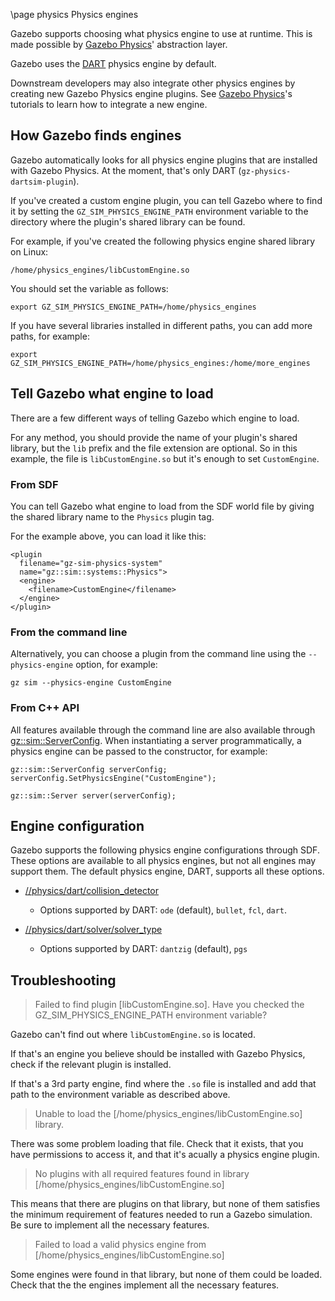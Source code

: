 \page physics Physics engines

Gazebo supports choosing what physics engine to use at runtime.
This is made possible by
[Gazebo Physics](https://gazebosim.org/libs/physics)' abstraction
layer.

Gazebo uses the [DART](https://dartsim.github.io/) physics engine
by default.

Downstream developers may also integrate other physics engines by creating new
Gazebo Physics engine plugins. See
[Gazebo Physics](https://gazebosim.org/api/physics/2.0/tutorials.html)'s
tutorials to learn how to integrate a new engine.

## How Gazebo finds engines

Gazebo automatically looks for all physics engine plugins that are
installed with Gazebo Physics. At the moment, that's only DART
(`gz-physics-dartsim-plugin`).

If you've created a custom engine plugin, you can tell Gazebo where to find it
by setting the `GZ_SIM_PHYSICS_ENGINE_PATH` environment variable to the
directory where the plugin's shared library can be found.

For example, if you've created the following physics engine shared library on
Linux:

`/home/physics_engines/libCustomEngine.so`

You should set the variable as follows:

`export GZ_SIM_PHYSICS_ENGINE_PATH=/home/physics_engines`


If you have several libraries installed in different paths, you can add more
paths, for example:

`export GZ_SIM_PHYSICS_ENGINE_PATH=/home/physics_engines:/home/more_engines`

## Tell Gazebo what engine to load

There are a few different ways of telling Gazebo which engine to load.

For any method, you should provide the name of your plugin's shared library,
but the `lib` prefix and the file extension are optional. So in this example,
the file is `libCustomEngine.so` but it's enough to set `CustomEngine`.

### From SDF

You can tell Gazebo what engine to load from the SDF world file by giving the
shared library name to the `Physics` plugin tag.

For the example above, you can load it like this:

```{.xml}
<plugin
  filename="gz-sim-physics-system"
  name="gz::sim::systems::Physics">
  <engine>
    <filename>CustomEngine</filename>
  </engine>
</plugin>
```

### From the command line

Alternatively, you can choose a plugin from the command line using the
`--physics-engine` option, for example:

`gz sim --physics-engine CustomEngine`

### From C++ API

All features available through the command line are also available through
[gz::sim::ServerConfig](https://gazebosim.org/api/gazebo/7/classignition_1_1gazebo_1_1ServerConfig.html).
When instantiating a server programmatically, a physics engine can be passed
to the constructor, for example:

```
gz::sim::ServerConfig serverConfig;
serverConfig.SetPhysicsEngine("CustomEngine");

gz::sim::Server server(serverConfig);
```

## Engine configuration

Gazebo supports the following physics engine configurations through SDF.
These options are available to all physics engines, but not all engines
may support them. The default physics engine, DART, supports all these options.

* [//physics/dart/collision_detector](http://sdformat.org/spec?ver=1.8&elem=physics#dart_collision_detector)
    * Options supported by DART: `ode` (default), `bullet`, `fcl`, `dart`.

* [//physics/dart/solver/solver_type](http://sdformat.org/spec?ver=1.8&elem=physics#solver_solver_type)
    * Options supported by DART: `dantzig` (default), `pgs`

## Troubleshooting

> Failed to find plugin [libCustomEngine.so]. Have you checked the
> GZ_SIM_PHYSICS_ENGINE_PATH environment variable?

Gazebo can't find out where `libCustomEngine.so` is located.

If that's an engine you believe should be installed with Gazebo Physics,
check if the relevant plugin is installed.

If that's a 3rd party engine, find where the `.so` file is installed and add
that path to the environment variable as described above.

> Unable to load the [/home/physics_engines/libCustomEngine.so] library.

There was some problem loading that file. Check that it exists, that you have
permissions to access it, and that it's acually a physics engine plugin.

> No plugins with all required features found in library
> [/home/physics_engines/libCustomEngine.so]

This means that there are plugins on that library, but none of them satisfies
the minimum requirement of features needed to run a Gazebo simulation.
Be sure to implement all the necessary features.

> Failed to load a valid physics engine from
> [/home/physics_engines/libCustomEngine.so]

Some engines were found in that library, but none of them could be loaded. Check
that the the engines implement all the necessary features.
